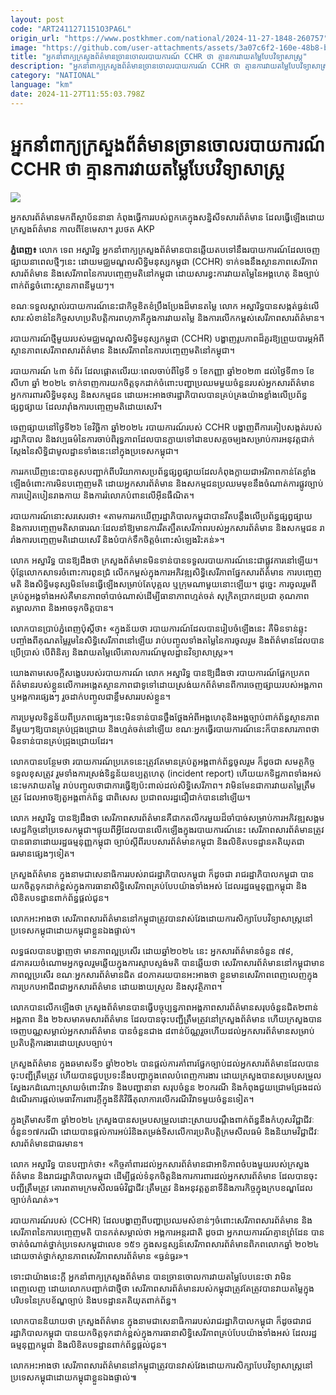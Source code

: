 ```yaml
---
layout: post
code: "ART2411271151O3PA6L"
origin_url: "https://www.postkhmer.com/national/2024-11-27-1848-260757"
image: "https://github.com/user-attachments/assets/3a07c6f2-160e-48b8-bce2-637e3d27f5d0"
title: "អ្នក​នាំពាក្យ​ក្រសួង​ព័ត៌មាន​ច្រាន​ចោល​របាយការណ៍ CCHR ថា គ្មាន​ការ​វាយ​តម្លៃ​បែប​វិទ្យាសាស្ដ្រ"
description: "​​អ្នក​នាំពាក្យ​ក្រសួង​ព័ត៌មាន​ច្រាន​ចោល​របាយការណ៍ CCHR ថា គ្មាន​ការ​វាយ​តម្លៃ​បែប​វិទ្យាសាស្ដ្រ​"
category: "NATIONAL"
language: "km"
date: 2024-11-27T11:55:03.798Z
---
```


# អ្នក​នាំពាក្យ​ក្រសួង​ព័ត៌មាន​ច្រាន​ចោល​របាយការណ៍ CCHR ថា គ្មាន​ការ​វាយ​តម្លៃ​បែប​វិទ្យាសាស្ដ្រ

![](https://github.com/user-attachments/assets/2d51c4a5-254e-4570-b361-03620c1000dd)

អ្នកសារព័ត៌មានមកពីស្ថាប័ននានា កំពុងធ្វើការរបស់ពួកគេក្នុងសន្និសីទសារព័ត៌មាន ដែលធ្វើឡើងដោយក្រសួងព៍ត៌មាន កាល​ពី​ខែ​មេសា។ រូបថត AKP

**ភ្នំពេញ៖** លោក ទេព អស្នារិទ្ធ អ្នក​នាំពាក្យ​ក្រសួង​ព័ត៌មាន​បាន​ឆ្លើយតប​ទៅ​នឹង​របាយការណ៍​ដែល​ចេញ​ផ្សាយ​នាពេល​ថ្មីៗ​នេះ ដោយ​មជ្ឈមណ្ឌល​សិទ្ធិ​មនុស្ស​កម្ពុជា (CCHR) ទាក់ទង​នឹង​ស្ថានភាព​សេរីភាព​សារព័ត៌មាន និង​សេរីភាព​នៃ​ការ​បញ្ចេញ​មតិ​នៅ​កម្ពុជា ដោយសារ​ខ្វះ​ការ​វាយ​តម្លៃ​នៃ​អង្គហេតុ និង​ច្បាប់​ពាក់ព័ន្ធ​ចំពោះ​ស្ថានភាព​នីមួយៗ។

ខណៈ​ទទួល​ស្គាល់​របាយការណ៍​នេះ​ជា​កិច្ច​ខិតខំ​ប្រឹងប្រែង​ដ៏​មាន​តម្លៃ លោក អស្នារិទ្ធ​ បាន​សង្កត់​ធ្ងន់​លើ​សារៈសំខាន់​នៃ​កិច្ច​សហប្រតិបត្តិការ​ពហុភាគី​ក្នុង​ការ​វាយ​តម្លៃ និង​ការ​លើក​កម្ពស់​សេរីភាព​សារព័ត៌មាន។

របាយការណ៍ថ្មី​មួយ​របស់​មជ្ឈមណ្ឌលសិទ្ធិ​មនុស្ស​កម្ពុជា (CCHR) បង្ហាញ​រូបភាព​ដ៏​គួរ​ឱ្យ​ព្រួយបារម្ភ​អំពី​ស្ថានភាពសេរីភាព​សារព័ត៌មាន និង​សេរីភាព​នៃ​ការ​បញ្ចេញ​មតិ​នៅ​កម្ពុជា។

របាយការណ៍ ៤៣ ទំព័រ ដែល​ផ្ដោត​លើ​រយៈពេល​ចាប់​ពីថ្ងៃទី ១ ខែ​កញ្ញា ឆ្នាំ២០២៣ ដល់ថ្ងៃ​ទី៣១ ខែ​សីហា ឆ្នាំ ២០២៤ ទាក់ទាញ​ការ​យក​ចិត្ត​ទុក​ដាក់​ចំពោះ​បញ្ហា​ប្រឈម​មួយ​ចំនួន​របស់​អ្នកសារព័ត៌មាន អ្នក​ការពារ​សិទ្ធិ​មនុស្ស និង​សកម្មជន ដោយ​អះអាងថា ​រដ្ឋាភិបាលបាន​គ្រប់គ្រង​យ៉ាង​ខ្លាំង​លើ​ប្រព័ន្ធ​ផ្សព្វផ្សាយ ដែល​រារ៉ាំង​ការ​បញ្ចេញ​មតិដោយសេរី។

ចេញផ្សាយ​នៅ​ថ្ងៃទី​២៦ ខែ​វិច្ឆិកា ឆ្នាំ២០២៤ របាយការណ៍​របស់ CCHR បង្ហាញពី​ការគៀប​សង្កត់​របស់​រដ្ឋាភិបាល និង​វប្បធម៌​នៃ​ការ​ចាប់​ពិរុទ្ធភាព​ ដែល​បាន​ក្លាយ​ទៅ​ជា​ឧបសគ្គ​ចម្បង​សម្រាប់​ការ​អនុវត្ត​ជាក់ស្តែង​នៃ​សិទ្ធិ​ជា​មូលដ្ឋានទាំង​នេះ​នៅ​ក្នុង​ប្រទេស​កម្ពុជា។

ការ​រក​ឃើញ​នេះ​បាន​គូស​បញ្ជាក់​ពី​បរិយាកាស​ប្រព័ន្ធ​ផ្សព្វផ្សាយ​ដែល​កំពុង​ក្លាយ​ជា​អរិភាព​កាន់តែ​ខ្លាំង​ឡើង​ចំពោះ​ការ​មិន​បញ្ចេញ​មតិ ដោយ​អ្នក​សារព័ត៌មាន និង​សកម្មជន​ប្រឈម​មុខ​នឹង​ចំណាត់ការ​ផ្លូវ​ច្បាប់ ការ​បៀតបៀន​រាងកាយ និង​ការ​រំលោភ​បំពាន​លើ​អ៊ីនធឺណិត។

របាយ​ការណ៍​នោះ​សរសេរ​ថា​៖ «​តាម​ការ​រក​ឃើញ ​​រដ្ឋាភិបាល​កម្ពុជាបាន​រឹតបន្ដឹង​​លើ​ប្រព័ន្ធ​ផ្សព្វផ្សាយ និង​ការ​បញ្ចេញ​មតិ​​សាធារណៈ​ ដែល​នាំឱ្យ​មាន​ការ​រឹត​ត្បឹត​សេរីភាព​របស់​​អ្នក​សារព័ត៌មាន និង​សកម្មជន រារាំង​ការ​បញ្ចេញ​មតិ​ដោយ​សេរី និង​បំបាក់​ទឹកចិត្ត​ចំពោះ​សំឡេង​រិះគន់»។

លោក អស្នារិទ្ធ បាន​ឱ្យដឹងថា ក្រសួង​ព័ត៌មាន​មិន​ទាន់​បាន​ទទួល​របាយ​ការណ៍​នេះ​ជាផ្លូវការ​នៅឡើយ​។ ប៉ុន្ដែ​លោក​សាទរ​ចំពោះ​ការ​ពូន​ជ្រំ​ លើក​កម្ពស់​ក្នុងការ​អភិវឌ្ឍ​សិទ្ធិ​សេរីភាព​ផ្នែក​សារព័ត៌មាន ការ​បញ្ចេញ​មតិ និង​សិទ្ធិ​មនុស្ស​មិន​មែន​ធ្វើ​ឡើង​សម្រាប់​តែ​បុគ្គល​ ឬ​ក្រុម​ណាមួយ​នោះ​ឡើយ​។ ដូច្នេះ ការ​ចូលរួម​ពី​គ្រប់​តួ​អង្គ​ទាំងអស់​គឺមានភាព​ចាំបាច់​ណាស់​ដើម្បី​ធានា​ភាព​ហ្មត់​ចត់ សុក្រិត​ប្រាកដ​ប្រជា​ គុណភាព​ តម្លាល​ភាព និង​អាច​ទុក​ចិត្ដ​បាន​។

លោក​បាន​ប្រាប់​ភ្នំពេញ​ប៉ុស្ដិ៍ថា​៖ «​ក្នុង​ន័យថា របាយ​ការណ៍​ដែល​បាន​រៀបចំ​ឡើង​នេះ គឺ​មិនទាន់​ឆ្លុះ​បញ្ចាំង​ពី​គុណ​តម្លៃរួម​នៃ​សិទ្ធិ​សេរីភាព​នៅ​ឡើយ​ រាប់​បញ្ចូល​ទាំង​តម្លៃ​នៃ​ការ​ចូលរួម និង​ព័ត៌មាន​ដែលបាន​ប្រើ​ប្រាស់​ បើ​ពិនិត្យ​ និង​វាយ​តម្លៃ​លើ​គោលការណ៍​មូលដ្ឋាន​វិទ្យាសាស្ដ្រ​»។

យោងតា​មសេចក្ដី​សង្ខេប​របស់​របាយការណ៍​ លោក អស្នារិទ្ធ បាន​ឱ្យដឹងថា របាយ​ការណ៍​ផ្អែក​ប្រភព​ព័ត៌មាន​របស់​ខ្លួន​លើ​ការ​អង្កេត​ស្ថានភាព​ជា​ទូទៅ​ ដោយ​ស្រង់យកព័ត៌មាន​ពីការ​ចេញ​ផ្សាយ​របស់​អង្គភាព ឬ​អង្គការ​ផ្សេងៗ រួច​ដាក់​បញ្ចូល​ជា​ខ្លឹមសារ​របស់​ខ្លួន​។

ការ​ប្រមូលទិន្នន័យ​ពី​ប្រភព​ផ្សេងៗ​នេះមិន​ទាន់​បាន​ថ្លឹង​ថ្លែង​អំពី​អង្គហេតុ​ និង​អង្គច្បាប់​ពាក់ព័ន្ធ​ស្ថានភាព​នីមួយៗ​ឱ្យ​បាន​គ្រប់​ជ្រុង​ជ្រោយ​ និង​ហ្មត់​ចត់​នៅឡើយ ខណៈ​អ្នក​ធ្វើ​របាយការណ៍​នេះ​ក៏​បាន​សារភាព​ថា​មិន​ទាន់​បាន​គ្រប់​ជ្រុង​ជ្រោយ​ដែរ។

លោក​បាន​បន្ថែមថា របាយការណ៍​ប្រភេទនេះត្រូវ​តែមាន​គ្រប់​តួអង្គ​ពាក់ព័ន្ធ​ចូលរួម​ ក៏​ដូចជា សមត្ថកិច្ច​ទទួល​ខុស​ត្រូវ រួមទាំង​ការ​ស្រង់​ទិន្នន័យ​ឧប្បត្ដហេតុ (incident report) ហើយ​យក​ទិដ្ឋភាព​ទាំង​អស់​នេះ​មក​វាយ​តម្លៃ រាប់​បញ្ចូល​ថាជាការ​ធ្វើ​ឱ្យ​ប៉ះពាល់​ដល់​សិទ្ធិ​សេរីភាព​។ វា​មិន​មែន​ជា​ការ​វាយ​តម្លៃត្រឹម​ត្រូវ​ ដែលអាច​ឱ្យ​តួអង្គ​ពាក់ព័ន្ធ ជាពិសេស ប្រជាពលរដ្ឋ​ជឿ​ជាក់​បាន​នៅឡើយ​។ 

លោក អស្នារិទ្ធ បាន​ឱ្យដឹងថា សេរីភាព​សារព័ត៌មាន​គឺជាកតលីករ​មួយ​ដ៏​ចាំបាច់​សម្រាប់​ការ​អភិវឌ្ឍ​សង្គម​សេដ្ឋកិច្ច​នៅ​ប្រទេស​កម្ពុជា។​ ផ្ទុយ​ពីអ្វីដែល​បាន​លើក​ឡើង​ក្នុង​របាយការណ៍​នេះ សេរីភាព​សារព័ត៌មាន​ត្រូវបាន​ធានា​ដោយ​​​រដ្ឋធម្មនុញ្ញ​កម្ពុជា ច្បាប់​ស្ដីពី​របប​សារព័ត៌មាន​កម្ពុជា និង​លិខិត​បទដ្ឋាន​គតិយុត​ជាធរមាន​ផ្សេងៗ​ទៀត​។

ក្រសួង​ព័ត៌មាន ក្នុង​នាម​ជាសេនាធិការរបស់​រាជរដ្ឋាភិបាល​កម្ពុជា​ ក៏ដូចជា ​រាជរដ្ឋាភិបាល​កម្ពុជា បាន​យក​ចិត្ដទុកដាក់ខ្ពស់​ក្នុងការ​ធានា​សិទ្ធិ​សេរីភាព​គ្រប់​បែប​យ៉ាង​ទាំងអស់ ដែល​រដ្ឋធម្មនុញ្ញ​កម្ពុជា និង​លិខិត​បទដ្ឋានពាក់ព័ន្ធ​ផ្ដល់​ជូន​។

លោកអះអាងថា សេរីភាព​សារព័ត៌មាន​នៅ​កម្ពុជា​ត្រូវបាន​វាស់​វែង​ដោយ​ការ​សិក្សា​បែប​វិទ្យាសាស្ដ្រ​នៅប្រទេស​កម្ពុជា​ដោយ​កម្ពុជា​ខ្លួន​ឯង​ផ្ទាល់​។

លទ្ធផល​បាន​បង្ហាញថា មាន​​ភាព​ល្អ​ប្រសើរ ដោយ​ឆ្នាំ​២០២៤​ នេះ អ្នកសារព័ត៌មាន​ចំនួន ៧៩, ៨ភាគរយ​ចំណោម​អ្នក​ចូលរួម​ឆ្លើយ​ក្នុងការ​ស្ទាប​ស្ទង់​មតិ បាន​ឆ្លើយ​ថា សេរីភាសារព័ត៌មាន​នៅ​កម្ពុជាមានភាព​ល្អ​ប្រសើរ​ ខណៈ​អ្នកសារព័ត៌មានជិត​​ ៨០ភាគរយ​បាន​អះអាងថា ខ្លួន​មាន​សេរីភាព​ពេញ​លេញ​ក្នុងការ​ប្រកប​អាជីព​ជា​អ្នកសារព័ត៌មាន​ ដោយ​ងាយស្រួល និង​សុវត្ថិភាព​។

លោក​បាន​លើកឡើងថា ក្រសួង​ព័ត៌មាន​បានធ្វើ​បច្ចុប្បន្នភាព​អង្គភាព​សារព័ត៌មាន​សរុប​ចំនួន​ជិត​២​ពាន់​អង្គភាព និង ២៦​សមាគម​សារព័ត៌មាន ដែល​បាន​ចុះបញ្ជី​ត្រឹមត្រូវ​នៅ​ក្រសួង​ព័ត៌មាន ហើយ​ក្រសួង​បានចេញ​បណ្ណ​សម្គាល់​អ្នកសារព័ត៌មាន បាន​ចំនួន​ជាង ៨​ពាន់​ប័ណ្ណរួចហើយ ​​ដល់​អ្នកសារព័ត៌មាន​ស​ម្រា​ប់​ប្រតិបត្តិ​ការងារ​ដោយ​ស្របច្បាប់​។​

ក្រសួង​ព័ត៌មាន ក្នុង​ឆមាស​ទី​១ ឆ្នាំ​២០២៤ បានផ្តល់​ការ​គាំពារ​ផ្នែក​ច្បាប់​ដល់​អ្នកសារព័ត៌មាន​ដែល​បាន​ចុះបញ្ជី​ត្រឹមត្រូវ ហើយ​បាន​ជួបប្រទះ​នឹង​បញ្ហា​ក្នុងពេល​បំពេញការងារ ដោយ​ក្រសួង​បាន​សម្របសម្រួល​ស្វែងរក​ដំណោះស្រាយ​ចំពោះ​វិវាទ និង​បញ្ហា​នានា សរុប​ចំនួន ២០​ករណី និង​កំពុង​ជួយ​ជ្រោមជ្រែង​ដល់​ដំណើរ​ការផ្តល់​មេធាវី​ការពារ​ក្តី​ក្នុង​នីតិវិធីតុលាការ​លើករ​ណី​វិវាទ​មួយចំនួនទៀត​។

ក្នុង​ត្រីមាស​ទី​៣ ឆ្នាំ​២០២៤ ក្រសួង​បាន​សម្របសម្រួល​ដោះស្រាយ​បណ្តឹង​ពាក់ព័ន្ធ​នឹង​កំហុស​វិជ្ជាជីវៈ​ចំនួន​១៧​ករណី ដោយបាន​ផ្តល់​ការអប់រំ​និង​តម្រង់​ទិសលើ​ការប្រតិបត្តិ​ក្រមសីលធម៌ និង​និយាម​វិជ្ជាជីវៈ​សារព័ត៌មាន​ជា​ធរមាន​។

លោក អស្នារិទ្ធ បាន​បញ្ជាក់ថា​៖ «​កិច្ច​គាំពារ​ដល់​អ្នកសារព័ត៌មាន​ជា​អាទិភាព​ចំបង​មួយ​របស់​ក្រសួង​ព័ត៌មាន និង​រាជរដ្ឋាភិបាល​កម្ពុជា ដើម្បី​ផ្តល់​ទំនុកចិត្ត​និង​ការការពារ​ដល់​អ្នកសារព័ត៌មាន ដែល​បាន​ចុះបញ្ជី​ត្រឹមត្រូវ គោរព​តាម​ក្រមសីលធម៌​វិជ្ជាជីវៈ​ត្រឹមត្រូវ និង​អនុវត្ត​តួនាទី​និង​ភារកិច្ច​ក្នុង​ក្របខណ្ឌ​ដែល​ច្បាប់​កំណត់​»។​

របាយការណ៍​របស់ (CCHR) ដែល​បង្ហាញ​ពី​បញ្ហា​ប្រឈម​សំខាន់ៗ​ចំពោះ​សេរីភាព​សារព័ត៌មាន និង​សេរីភាព​នៃ​ការបញ្ចេញមតិ បាន​កត់សម្គាល់ថា អង្គការ​អន្តរជាតិ ​ដូចជា អ្នករាយការណ៍​គ្មាន​ព្រំដែន បាន​ចាត់​ចំណាត់ថ្នាក់​ប្រទេស​កម្ពុជា​លេខ ១៥១ ក្នុង​ស​ន្ទ​ស្សន៍​សេរីភាព​សារព័ត៌មាន​ពិភពលោក​ឆ្នាំ ២០២៤​ ដោយ​ចាត់ថ្នាក់​ស្ថានភាព​សេរីភាព​សារព័ត៌មាន «ធ្ងន់ធ្ងរ»។​

ទោះជា​យ៉ាងនេះ​ក្តី អ្នកនាំពាក្យ​ក្រសួង​ព័ត៌មាន​ បាន​ច្រានចោល​ការវាយតម្លៃ​បែបនេះ​ថា វា​​មិន​ពេញលេញ ដោយ​លោក​បញ្ជាក់​ជាថ្មី​ថា សេរីភាព​សារព័ត៌មាន​របស់​កម្ពុ​ជា​ត្រូវតែ​ត្រូវបាន​វាយតម្លៃ​ក្នុង​បរិបទ​នៃ​ក្របខ័ណ្ឌ​ច្បាប់ និង​បទដ្ឋានគតិយុត​ពាក់ព័ន្ធ​​។​

លោក​បាន​និយាយថា ក្រសួង​ព័ត៌មាន ក្នុង​នាម​ជាសេនាធិការរបស់​រាជរដ្ឋាភិបាល​កម្ពុជា​ ក៏ដូចជា ​រាជរដ្ឋាភិបាល​កម្ពុជា បាន​យក​ចិត្ដទុកដាក់ខ្ពស់​ក្នុងការ​ធានា​សិទ្ធិ​សេរីភាព​គ្រប់​បែប​យ៉ាង​ទាំងអស់ ដែល​រដ្ឋធម្មនុញ្ញ​កម្ពុជា និង​លិខិត​បទដ្ឋានពាក់ព័ន្ធ​ផ្ដល់​ជូន​។ 

លោកអះអាងថា សេរីភាព​សារព័ត៌មាន​នៅ​កម្ពុជា​ត្រូវបាន​វាស់​វែង​ដោយ​ការ​សិក្សា​បែប​វិទ្យាសាស្ដ្រ​នៅប្រទេស​កម្ពុជា​ដោយ​កម្ពុជា​ខ្លួន​ឯង​ផ្ទាល់​៕